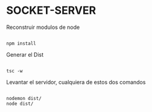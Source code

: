# SOCKET-SERVER

Reconstruir modulos de node
```

npm install
```

Generar el Dist
```

tsc -w
```

Levantar el servidor, cualquiera de estos dos comandos
```

nodemon dist/
node dist/